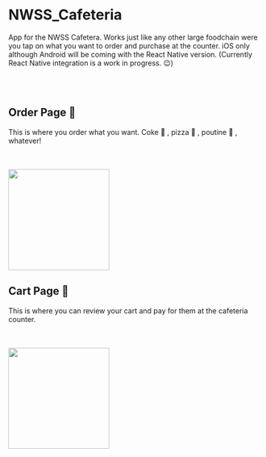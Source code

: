 # NWSS_Cafeteria

App for the NWSS Cafetera. Works just like any other large foodchain were you tap on what you want to order and purchase at the counter. 
iOS only although Android will be coming with the React Native version. (Currently React Native integration is a work in progress. 😉)

<br/>
<br/>

## Order Page 📄 
This is where you order what you want. Coke 🥤 , pizza 🍕 , poutine 🍲 , whatever!

<br/>
<br/>

<img src="https://cdn.discordapp.com/attachments/680616666132119552/1029126519030816838/IMG_0523.png" width="200"/>

<br/>

## Cart Page 🛒 
This is where you can review your cart and pay for them at the cafeteria counter.

<br/>
<br/>

<img src="https://cdn.discordapp.com/attachments/680616666132119552/1029126519383130223/IMG_0524.png" width="200"/>
